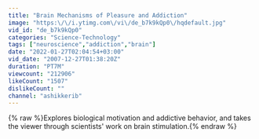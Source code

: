 ```yaml
---
title: "Brain Mechanisms of Pleasure and Addiction"
image: "https:\/\/i.ytimg.com\/vi\/de_b7k9kQp0\/hqdefault.jpg"
vid_id: "de_b7k9kQp0"
categories: "Science-Technology"
tags: ["neuroscience","addiction","brain"]
date: "2022-01-27T02:04:54+03:00"
vid_date: "2007-12-27T01:38:20Z"
duration: "PT7M"
viewcount: "212906"
likeCount: "1507"
dislikeCount: ""
channel: "ashikkerib"
---
```

{% raw %}Explores biological motivation and addictive behavior, and takes the viewer through scientists' work on brain stimulation.{% endraw %}
